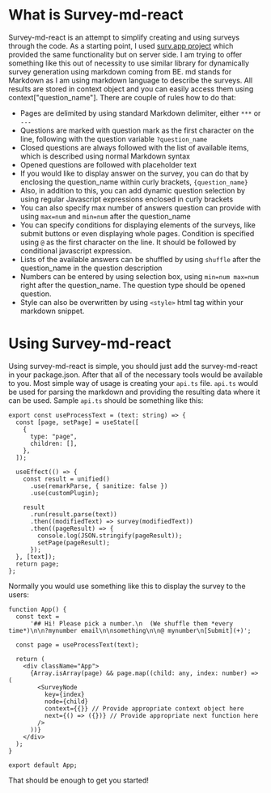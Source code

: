 # What is Survey-md-react

Survey-md-react is an attempt to simplify creating and using surveys through the code. As a starting point, I used [surv.app project](https://surv.app) which provided the same functionality but on server side. I am trying to offer something like this out of necessity to use similar library for dynamically survey generation using markdown coming from BE. md stands for Markdown as I am using markdown language to describe the surveys. All results are stored in context object and you can easily access them using context["question_name"]. There are couple of rules how to do that:

- Pages are delimited by using standard Markdown delimiter, either `***` or `---`
- Questions are marked with question mark as the first character on the line, following with the question variable `?question_name`
- Closed questions are always followed with the list of available items, which is described using normal Markdown syntax
- Opened questions are followed with placeholder text
- If you would like to display answer on the survey, you can do that by enclosing the question_name within curly brackets, `{question_name}`
- Also, in addition to this, you can add dynamic question selection by using regular Javascript expressions enclosed in curly brackets
- You can also specify max number of answers question can provide with using `max=num` and `min=num` after the question_name
- You can specify conditions for displaying elements of the surveys, like submit buttons or even displaying whole pages. Condition is specified using `@` as the first character on the line. It should be followed by conditional javascript expression.
- Lists of the available answers can be shuffled by using `shuffle` after the question_name in the question description
- Numbers can be entered by using selection box, using `min=num max=num` right after the question_name. The question type should be opened question.
- Style can also be overwritten by using `<style>` html tag within your markdown snippet.

# Using Survey-md-react

Using survey-md-react is simple, you should just add the survey-md-react in your package.json. After that all of the necessary tools would be available to you. Most simple way of usage is creating your `api.ts` file. `api.ts` would be used for parsing the markdown and providing the resulting data where it can be used. Sample `api.ts` should be something like this:

```
export const useProcessText = (text: string) => {
  const [page, setPage] = useState([
    {
      type: "page",
      children: [],
    },
  ]);

  useEffect(() => {
    const result = unified()
      .use(remarkParse, { sanitize: false })
      .use(customPlugin);

    result
      .run(result.parse(text))
      .then((modifiedText) => survey(modifiedText))
      .then((pageResult) => {
        console.log(JSON.stringify(pageResult));
        setPage(pageResult);
      });
  }, [text]);
  return page;
};
```

Normally you would use something like this to display the survey to the users:

```
function App() {
  const text =
      '## Hi! Please pick a number.\n  (We shuffle them *every time*)\n\n?mynumber email\n\nsomething\n\n@ mynumber\n[Submit](+)';

  const page = useProcessText(text);

  return (
    <div className="App">
      {Array.isArray(page) && page.map((child: any, index: number) => (
        <SurveyNode
          key={index}
          node={child}
          context={{}} // Provide appropriate context object here
          next={() => ({})} // Provide appropriate next function here
        />
      ))}
    </div>
  );
}

export default App;
```

That should be enough to get you started!
